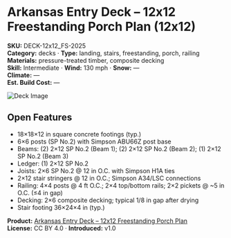 # Arkansas Entry Deck – 12x12 Freestanding Porch Plan (12x12)
**SKU:** DECK-12x12_FS-2025  
**Category:** decks · **Type:** landing, stairs, freestanding, porch, railing  
**Materials:** pressure-treated timber, composite decking  
**Skill:** Intermediate · **Wind:** 130 mph · **Snow:** —  
**Climate:** —  
**Est. Build Cost:** —

![Deck Image](https://i.etsystatic.com/59867749/r/il/a3fcd2/7132442509/il_fullxfull.7132442509_rh55.jpg)

## Open Features
- 18×18×12 in square concrete footings (typ.)
- 6×6 posts (SP No.2) with Simpson ABU66Z post base
- Beams: (2) 2×12 SP No.2 (Beam 1); (2) 2×12 SP No.2 (Beam 2); (1) 2×12 SP No.2 (Beam 3)
- Ledger: (1) 2×12 SP No.2
- Joists: 2×6 SP No.2 @ 12 in O.C. with Simpson H1A ties
- 2×12 stair stringers @ 12 in O.C.; Simpson A34/LSC connections
- Railing: 4×4 posts @ 4 ft O.C.; 2×4 top/bottom rails; 2×2 pickets @ ~5 in O.C. (≤4 in gap)
- Decking: 2×6 composite decking; typical 1/8 in gap after drying
- Stair footing 36×24×4 in (typ.)

**Product:** [Arkansas Entry Deck – 12x12 Freestanding Porch Plan](https://bamboodesigns.com/products/12x12-arkansas-entry-deck-plan)  
**License:** CC BY 4.0 · **Introduced:** v1.0
